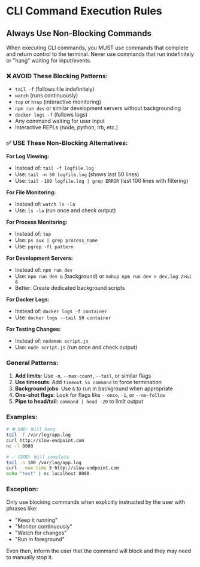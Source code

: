 # CLI Command Execution Rules

## Always Use Non-Blocking Commands

When executing CLI commands, you MUST use commands that complete and return control to the terminal. Never use commands that run indefinitely or "hang" waiting for input/events.

### ❌ AVOID These Blocking Patterns:
- `tail -f` (follows file indefinitely)
- `watch` (runs continuously)
- `top` or `htop` (interactive monitoring)
- `npm run dev` or similar development servers without backgrounding
- `docker logs -f` (follows logs)
- Any command waiting for user input
- Interactive REPLs (node, python, irb, etc.)

### ✅ USE These Non-Blocking Alternatives:

**For Log Viewing:**
- Instead of: `tail -f logfile.log`
- Use: `tail -n 50 logfile.log` (shows last 50 lines)
- Use: `tail -100 logfile.log | grep ERROR` (last 100 lines with filtering)

**For File Monitoring:**
- Instead of: `watch ls -la`
- Use: `ls -la` (run once and check output)

**For Process Monitoring:**
- Instead of: `top`
- Use: `ps aux | grep process_name`
- Use: `pgrep -fl pattern`

**For Development Servers:**
- Instead of: `npm run dev`
- Use: `npm run dev &` (background) or `nohup npm run dev > dev.log 2>&1 &`
- Better: Create dedicated background scripts

**For Docker Logs:**
- Instead of: `docker logs -f container`
- Use: `docker logs --tail 50 container`

**For Testing Changes:**
- Instead of: `nodemon script.js`
- Use: `node script.js` (run once and check output)

### General Patterns:

1. **Add limits**: Use `-n`, `--max-count`, `--tail`, or similar flags
2. **Use timeouts**: Add `timeout 5s command` to force termination
3. **Background jobs**: Use `&` to run in background when appropriate
4. **One-shot flags**: Look for flags like `--once`, `-1`, or `--no-follow`
5. **Pipe to head/tail**: `command | head -20` to limit output

### Examples:

```bash
# ❌ BAD: Will hang
tail -f /var/log/app.log
curl http://slow-endpoint.com
nc -l 8080

# ✅ GOOD: Will complete
tail -n 100 /var/log/app.log
curl --max-time 5 http://slow-endpoint.com
echo "test" | nc localhost 8080
```

### Exception:
Only use blocking commands when explicitly instructed by the user with phrases like:
- "Keep it running"
- "Monitor continuously"
- "Watch for changes"
- "Run in foreground"

Even then, inform the user that the command will block and they may need to manually stop it.